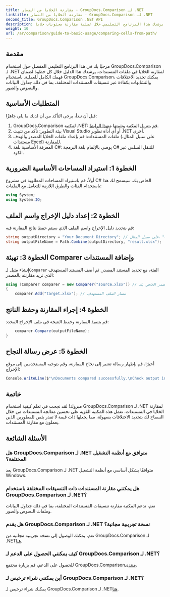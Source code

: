```yaml
---
title: مقارنة الخلايا من المسار - GroupDocs.Comparison لـ .NET
linktitle: مقارنة الخلايا من المسار - GroupDocs.Comparison لـ .NET
second_title: GroupDocs.Comparison .NET API
description: سوف يرشدك هذا البرنامج التعليمي خلال عملية مقارنة محتويات خلايا Excel خطوة بخطوة، مما يتيح للمطورين تحديد الاختلافات والتشابهات بين المستندات بكفاءة.
weight: 10
url: /ar/comparison/guide-to-basic-usage/comparing-cells-from-path/
---
```

## مقدمة

مرحبًا بك في هذا البرنامج التعليمي المفصل حول استخدام GroupDocs.Comparison لـ .NET لمقارنة الخلايا في ملفات المستندات. يرشدك هذا الدليل خلال كل خطوة لضمان فهمك الكامل للعملية. باستخدام GroupDocs.Comparison، يمكنك تحديد الاختلافات والتشابهات بكفاءة عبر تنسيقات المستندات المختلفة، بما في ذلك جداول البيانات والنصوص والصور.

## المتطلبات الأساسية

قبل أن نبدأ، يرجى التأكد من أن لديك ما يلي جاهزًا:

1.  GroupDocs.Comparison لمكتبة .NET: قم بتنزيل المكتبة وتثبيتها من[هذا الرابط](https://releases.groupdocs.com/comparison/net/).
2. بيئة التطوير: تأكد من تثبيت Visual Studio أو أي أداة تطوير .NET أخرى.
3. ملفات المستندات: قم بإعداد ملفات الخلايا المصدر والهدف (على سبيل المثال، مستندات Excel) للمقارنة.
4. المعرفة الأساسية بلغة C#: يوصى بالإلمام بلغة البرمجة C# للتنقل السلس عبر الكود.

## الخطوة 1: استيراد المساحات الأساسية الضرورية

أولاً، قم باستيراد المساحات المطلوبة في مشروع C# الخاص بك. سيسمح لك هذا باستخدام الفئات والطرق اللازمة للتعامل مع الملفات:

```csharp
using System;
using System.IO;
```

## الخطوة 2: إعداد دليل الإخراج واسم الملف

قم بتحديد دليل الإخراج واسم الملف الذي سيتم حفظ نتائج المقارنة فيه:

```csharp
string outputDirectory = "Your Document Directory"; // على سبيل المثال، "C:\\Documents"
string outputFileName = Path.Combine(outputDirectory, "result.xlsx");
```

## الخطوة 3: تهيئة Comparer وإضافة المستندات

 إنشاء مثيل لـ`Comparer` الفئة، مع تحديد المستند المصدر. ثم أضف المستند المستهدف الذي تريد مقارنته بالمصدر:

```csharp
using (Comparer comparer = new Comparer("source.xlsx")) // مسار ملف المصدر الخاص بك
{
    comparer.Add("target.xlsx"); // مسار الملف المستهدف
```

## الخطوة 4: إجراء المقارنة وحفظ الناتج

قم بتنفيذ المقارنة وحفظ النتيجة في ملف الإخراج المحدد:

```csharp
    comparer.Compare(outputFileName);
}
```

## الخطوة 5: عرض رسالة النجاح

أخيرًا، قم بإظهار رسالة تشير إلى نجاح المقارنة، وقم بتوجيه المستخدمين إلى موقع الإخراج:

```csharp
Console.WriteLine($"\nDocuments compared successfully.\nCheck output in {outputDirectory}.");
```

## خاتمة

مبروك! لقد نجحت في تعلم كيفية استخدام GroupDocs.Comparison لـ .NET لمقارنة الخلايا في المستندات. تعمل هذه المكتبة القوية على تحسين معالجة المستندات من خلال السماح لك بتحديد الاختلافات بسهولة، مما يجعلها ذات قيمة لا تقدر بثمن للمطورين الذين يعملون مع مقارنة المستندات.

## الأسئلة الشائعة

### هل GroupDocs.Comparison لـ .NET متوافق مع أنظمة التشغيل المختلفة؟

يعد GroupDocs.Comparison لـ .NET متوافقًا بشكل أساسي مع أنظمة التشغيل Windows.

### هل يمكنني مقارنة المستندات ذات التنسيقات المختلفة باستخدام GroupDocs.Comparison لـ .NET؟

نعم، تدعم المكتبة مقارنة تنسيقات المستندات المختلفة، بما في ذلك جداول البيانات وملفات النصوص والصور.

### هل يقدم GroupDocs.Comparison لـ .NET نسخة تجريبية مجانية؟

 نعم، يمكنك الوصول إلى نسخة تجريبية مجانية من GroupDocs.Comparison لـ .NET[هنا](https://releases.groupdocs.com/).

### كيف يمكنني الحصول على الدعم لـ GroupDocs.Comparison لـ .NET؟

للحصول على الدعم، قم بزيارة مجتمع GroupDocs.Comparison[منتدى](https://forum.groupdocs.com/c/comparison/12).

### أين يمكنني شراء ترخيص لـ GroupDocs.Comparison لـ .NET؟

 يمكنك شراء ترخيص لـ GroupDocs.Comparison لـ .NET[هنا](https://purchase.groupdocs.com/buy).